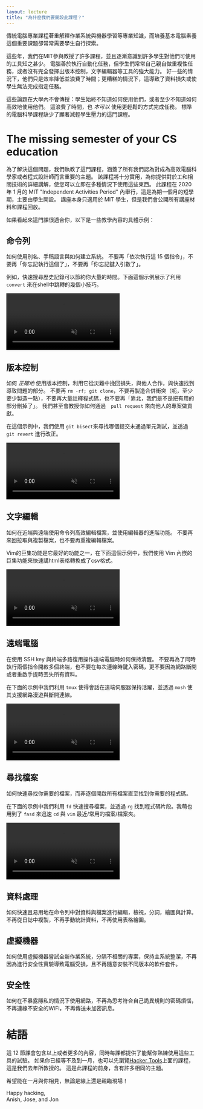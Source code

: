 ```yaml
---
layout: lecture
title: "為什麼我們要開設此課程？"
---
```


<!-- During a traditional Computer Science education, chances are you will take
plenty of classes that teach you advanced topics within CS, everything from
Operating Systems to Programming Languages to Machine Learning. But at many
institutions there is one essential topic that is rarely covered and is instead
left for students to pick up on their own: computing ecosystem literacy. -->
傳統電腦專業課程著重解釋作業系統與機器學習等專業知識，而培養基本電腦素養這個重要課題卻常常需要學生自行探索。

<!-- Over the years, we have helped teach several classes at MIT, and over and over
we have seen that many students have limited knowledge of the tools available
to them. Computers were built to automate manual tasks, yet students often
perform repetitive tasks by hand or fail to take full advantage of powerful
tools such as version control and text editors. In the best case, this results
in inefficiencies and wasted time; in the worst case, it results in issues like
data loss or inability to complete certain tasks. -->
這些年，我們在MIT參與教授了許多課程，並且逐漸意識到許多學生對他們可使用的工具知之甚少。
電腦善於執行自動化任務，但學生們常常自己親自做重複性任務，或者沒有完全發揮出版本控制，文字編輯器等工具的強大能力。
好一些的情況下，他們只是效率降低並浪費了時間；更糟糕的情況下，這導致了資料損失或使學生無法完成指定任務。

<!-- These topics are not taught as part of the university curriculum: students are
never shown how to use these tools, or at least not how to use them
efficiently, and thus waste time and effort on tasks that _should_ be simple.
The standard CS curriculum is missing critical topics about the computing
ecosystem that could make students' lives significantly easier. -->
這些論題在大學內不會傳授：學生始終不知道如何使用他們，或者至少不知道如何高效地使用他們。
這浪費了時間，也 _本可以_ 使用更輕鬆的方式完成任務。
標準的電腦科學課程缺少了顯著減輕學生壓力的這門課程。

# The missing semester of your CS education

<!-- To help remedy this, we are running a class that covers all the topics we
consider crucial to be an effective computer scientist and programmer. The
class is pragmatic and practical, and it provides hands-on introduction to
tools and techniques that you can immediately apply in a wide variety of
situations you will encounter. The class is being run during MIT's "Independent
Activities Period" in January 2020 — a one-month semester that features shorter
student-run classes. While the lectures themselves are only available to MIT
students, we will provide all lecture materials along with video recordings of
lectures to the public. -->
為了解決這個問題，我們執教了這門課程，涵蓋了所有我們認為對成為高效電腦科學家或者程式設計師而言重要的主題。
該課程將十分實用，為你提供對於工和相關技術的詳細講解，使您可以立即在多種情況下使用這些東西。
此課程在 2020 年 1 月的 MIT "Independent Activities Period" 內舉行，這是為期一個月的短學期，主要由學生開設。
講座本身只適用於 MIT 學生，但是我們會公開所有講座材料和課程回放。

<!-- If this sounds like it might be for you, here are some concrete
examples of what the class will teach: -->
如果看起來這門課很適合你，以下是一些教學內容的具體示例：

<!-- ## Command shell -->
## 命令列

<!-- How to automate common and repetitive tasks with aliases, scripts,
and build systems. No more copy-pasting commands from a text
document. No more "run these 15 commands one after the other". No
more "you forgot to run this thing" or "you forgot to pass this
argument". -->
如何使用別名、手稿語言與如何建立系統。
不要再「依次執行這 15 個指令」，不要再「你忘記執行這個了」，不要再「你忘記鍵入引數了」。

<!-- For example, searching through your history quickly can be a huge time saver. In the example below we show several tricks related to navigating your shell history for `convert` commands. -->
例如，快速搜尋歷史記錄可以節約你大量的時間。下面這個示例展示了利用 `convert` 來在shell中跳轉的幾個小技巧。

<video autoplay="autoplay" loop="loop" controls muted playsinline  oncontextmenu="return false;"  preload="auto"  class="demo">
  <source src="/static/media/demos/history.mp4" type="video/mp4">
</video>

<!-- ## Version control -->
## 版本控制

<!-- How to use version control _properly_, and take advantage of it to
save you from disaster, collaborate with others, and quickly find and
isolate problematic changes. No more `rm -rf; git clone`. No more
merge conflicts (well, fewer of them at least). No more huge blocks
of commented-out code. No more fretting over how to find what broke
your code. No more "oh no, did we delete the working code?!". We'll
even teach you how to contribute to other people's projects with pull
requests! -->
如何 _正確地_ 使用版本控制，利用它從災難中挽回損失，與他人合作，與快速找到導致問題的部分。
不要再 `rm -rf; git clone`，不要再製造合併衝突（呃，至少要少製造一點），不要再大量註釋程式碼，也不要再「靠北，我們是不是把有用的部分刪掉了」。
我們甚至會教授你如何通過　`pull request` 來向他人的專案做貢獻。

<!-- In the example below we use `git bisect` to find which commit broke a unit test and then we fix it with `git revert`. -->
在這個示例中，我們使用 `git bisect`來尋找哪個提交未通過單元測試，並透過 `git revert` 進行改正。

<video autoplay="autoplay" loop="loop" controls muted playsinline  oncontextmenu="return false;"  preload="auto"  class="demo">
  <source src="/static/media/demos/git.mp4" type="video/mp4">
</video>

<!-- ## Text editing -->
## 文字編輯

<!-- How to efficiently edit files from the command-line, both locally and
remotely, and take advantage of advanced editor features. No more
copying files back and forth. No more repetitive file editing. -->
如何在近端與遠端使用命令列高效編輯檔案，並使用編輯器的進階功能。
不要再來回拉取與複製檔案，也不要再重複編輯檔案。

<!-- Vim macros are one of its best features, in the example below we quickly convert an html table to csv format using a nested vim macro. -->
Vim的巨集功能是它最好的功能之一，在下面這個示例中，我們使用 Vim 內嵌的巨集功能來快速講html表格轉換成了csv格式。

<video autoplay="autoplay" loop="loop" controls muted playsinline  oncontextmenu="return false;"  preload="auto"  class="demo">
  <source src="/static/media/demos/vim.mp4" type="video/mp4">
</video>

<!-- ## Remote machines -->
## 遠端電腦

<!-- How to stay sane when working with remote machines using SSH keys and
terminal multiplexing. No more keeping many terminals open just to
run two commands at once. No more typing your password every time you
connect. No more losing everything just because your Internet
disconnected or you had to reboot your laptop. -->
在使用 SSH key 與終端多路復用操作遠端電腦時如何保持清醒。
不要再為了同時執行兩個指令開啟多個終端，也不要在每次連線時鍵入密碼，更不要因為網路斷開或者重啟手提時丟失所有資料。

<!-- In the example below we use `tmux` to keep sessions alive in remote servers and `mosh` to support network roaming and disconnection. -->
在下面的示例中我們利用 `tmux` 使得會話在遠端伺服器保持活躍，並透過 `mosh` 使其支援網路漫遊與斷開連線。


<video autoplay="autoplay" loop="loop" controls muted playsinline  oncontextmenu="return false;"  preload="auto"  class="demo">
  <source src="/static/media/demos/ssh.mp4" type="video/mp4">
</video>

<!-- ## Finding files -->
## 尋找檔案

<!-- How to quickly find files that you are looking for. No
more clicking through files in your project until you find the one
that has the code you want. -->
如何快速尋找你需要的檔案，而非逐個開啟所有檔案直至找到你需要的程式碼。

<!-- In the example below we quickly look for files with `fd` and for code snippets with `rg`. We also quickly `cd` and `vim` recent/frequent files/folder using `fasd`. -->
在下面的示例中我們利用 `fd` 快速搜尋檔案，並透過 `rg` 找到程式碼片段。我萌也用到了 `fasd` 來迅速 `cd` 與 `vim` 最近/常用的檔案/檔案夾。

<video autoplay="autoplay" loop="loop" controls muted playsinline  oncontextmenu="return false;"  preload="auto"  class="demo">
  <source src="/static/media/demos/find.mp4" type="video/mp4">
</video>

<!-- ## Data wrangling -->
## 資料處理

<!-- How to quickly and easily modify, view, parse, plot, and compute over
data and files directly from the command-line. No more copy pasting
from log files. No more manually computing statistics over data. No
more spreadsheet plotting. -->
如何快速且易用地在命令列中對資料與檔案進行編輯，檢視，分詞，繪圖與計算。
不再從日誌中複製，不再手動統計資料，不再使用表格繪圖。


<!-- ## Virtual machines -->
## 虛擬機器

<!-- How to use virtual machines to try out new operating systems, isolate
unrelated projects, and keep your main machine clean and tidy. No
more accidentally corrupting your computer while doing a security
lab. No more millions of randomly installed packages with differing
versions. -->
如何使用虛擬機器嘗試全新作業系統，分隔不相關的專案，保持主系統整潔，不再因為進行安全性實驗導致電腦受損，且不再隨意安裝不同版本的軟件套件。

<!-- ## Security -->
## 安全性

<!-- How to be on the Internet without immediately revealing all of your
secrets to the world. No more coming up with passwords that match the
insane criteria yourself. No more unsecured, open WiFi networks. No
more unencrypted messaging. -->
如何在不暴露隱私的情況下使用網路，不再為思考符合自己詭異規則的密碼煩惱，不再連線不安全的WiFi，不再傳送未加密訊息。

<!-- # Conclusion -->
# 結語

<!-- This, and more, will be covered across the 12 class lectures, each including an
exercise for you to get more familiar with the tools on your own. If you can't
wait for January, you can also take a look at the lectures from [Hacker
Tools](https://hacker-tools.github.io/lectures/), which we ran during IAP last
year. It is the precursor to this class, and covers many of the same topics. -->
這 12 節課會包含以上或者更多的內容，同時每課都提供了能幫你熟練使用這些工具的試驗。
如果你已經等不及到一月，也可以先瀏覽[Hacker Tools](https://hacker-tools.github.io/lectures/)上面的課程，這是我們去年所教授的。
這是此課程的前身，含有許多相同的主題。

<!-- We hope to see you in January, whether virtually or in person! -->
希望能在一月與你相見，無論是線上還是親臨現場！

Happy hacking,<br>
Anish, Jose, and Jon
